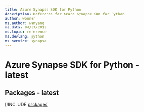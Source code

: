 ```yaml
---
title: Azure Synapse SDK for Python
description: Reference for Azure Synapse SDK for Python
author: wonner
ms.author: wanyang
ms.data: 04/17/2023
ms.topic: reference
ms.devlang: python
ms.service: synapse
---
```

# Azure Synapse SDK for Python - latest
## Packages - latest
[!INCLUDE [packages](synapse-index.md)]